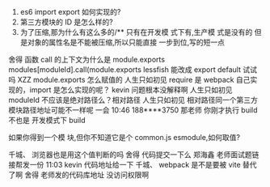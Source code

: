 1. es6 import export 如何实现的?
2. 第三方模块的 ID 是怎么样的?
3. 为了压缩,那为什么有这么多的/\*\* 只有在开发模 式下有,生产模 式是没有的
   但是对象的属性名是不能被压缩,所以只能直接 一步到位,写的短一点

舍得
函数 call 的上下文为什么是 module.exports
modules[moduleId].call(module.exports
lessfish
能改成 export default 试试吗
XZZ
module.exports 怎么赋值的
人生只如初见
require 是 webpack 自己实现的，import 是怎么实现的呢？
kevin
问题根本没解释啊
人生只如初见
moduleId 不应该是绝对路径么？相对路径
人生只如初见
相对路径同一个第三方模块路径地址可能不一样呢 一会
10:46
188\*\*\*\*3750
那老师 你刚才执行 build 不也是 开发模式下 build

如果你得到一个模 块,但你不知道它是个 common.js esmodule,如何取值?

千城、
浏览器也是用这个值判断的吗
舍得
代码提交一下么
郑海鑫
老师面试题链接帮发一份
11:03
kevin
代码地址给一下
千城、
webpack 是不是要被 vite 替代了啊
舍得
老师发的代码库地址 没访问权限啊
